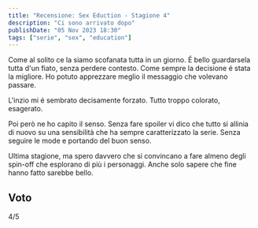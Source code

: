 ```yaml
---
title: "Recensione: Sex Eduction - Stagione 4"
description: "Ci sono arrivato dopo"
publishDate: "05 Nov 2023 18:30"
tags: ["serie", "sex", "education"]
---
```


Come al solito ce la siamo scofanata tutta in un giorno.
É bello guardarsela tutta d'un fiato, senza perdere contesto.
Come sempre la decisione é stata la migliore. Ho potuto apprezzare meglio il messaggio che volevano passare.

L'inzio mi é sembrato decisamente forzato.
Tutto troppo colorato, esagerato.

Poi però ne ho capito il senso.
Senza fare spoiler vi dico che tutto si allinia di nuovo su una sensibilità che ha sempre caratterizzato la serie.
Senza seguire le mode e portando del buon senso.

Ultima stagione, ma spero davvero che si convincano a fare almeno degli spin-off che esplorano di più i personaggi.
Anche solo sapere che fine hanno fatto sarebbe bello.

## Voto

4/5
